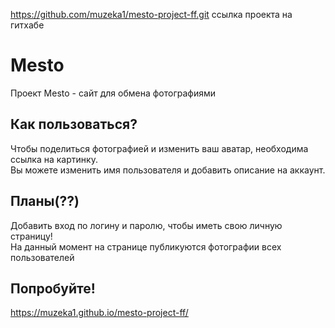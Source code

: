https://github.com/muzeka1/mesto-project-ff.git ссылка проекта на гитхабе

# Mesto
Проект Mesto - сайт для обмена фотографиями
  
## Как пользоваться?
Чтобы поделиться фотографией и изменить ваш аватар, необходима ссылка на картинку.  
Вы можете изменить имя пользователя и добавить описание на аккаунт.

## Планы(??)
Добавить вход по логину и паролю, чтобы иметь свою личную страницу!  
На данный момент на странице публикуются фотографии всех пользователей

## Попробуйте!
https://muzeka1.github.io/mesto-project-ff/
